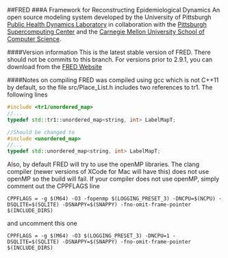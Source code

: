 ##FRED 
###A Framework for Reconstructing Epidemiological Dynamics
An open source modeling system developed by the University of Pittsburgh [Public Health Dynamics Laboratory](http://www.phdl.pitt.edu "PHDL website") in collaboration with the [Pittsburgh Supercomputing Center](http://www.psc.edu "PSC website") and the [Carnegie Mellon University School of Computer Science](http://www.cs.cmu.edu "CMU CS website").

####Version information
This is the latest stable version of FRED. There should not be commits to this branch. For versions prior to 2.9.1, you can download from the [FRED Website](http://fred.publichealth.pitt.edu/downloads/ "FRED Download Site")

####Notes on compiling
FRED was compiled using gcc which is not C++11 by default, so the file src/Place_List.h includes two references to tr1. The following lines

```c++
#include <tr1/unordered_map>
//...
typedef std::tr1::unordered_map<string, int> LabelMapT;

//Should be changed to
#include <unordered_map>
//...
typedef std::unordered_map<string, int> LabelMapT;
```

Also, by default FRED will try to use the openMP libraries. The clang compiler (newer versions of XCode for Mac will have this) does not use openMP so the build will fail. If your compiler does not use openMP, simply comment out the CPPFLAGS line

```make
CPPFLAGS = -g $(M64) -O3 -fopenmp $(LOGGING_PRESET_3) -DNCPU=$(NCPU) -DSQLITE=$(SQLITE) -DSNAPPY=$(SNAPPY) -fno-omit-frame-pointer $(INCLUDE_DIRS)
```

and uncomment this one

```make
CPPFLAGS = -g $(M64) -O3 $(LOGGING_PRESET_3) -DNCPU=1 -DSQLITE=$(SQLITE) -DSNAPPY=$(SNAPPY) -fno-omit-frame-pointer $(INCLUDE_DIRS)
```
